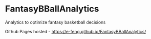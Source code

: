 # FantasyBBallAnalytics
Analytics to optimize fantasy basketball decisions

Github Pages hosted - https://e-feng.github.io/FantasyBBallAnalytics/

